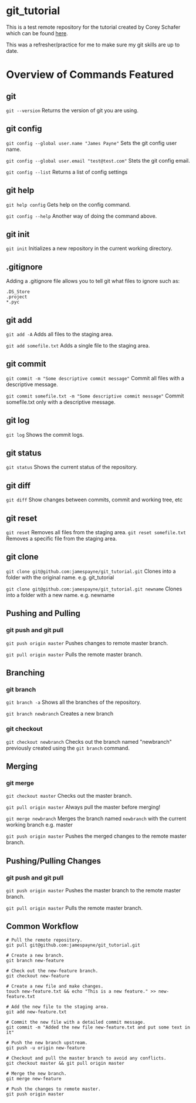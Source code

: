 # git_tutorial

This is a test remote repository for the tutorial created by Corey Schafer which can be found [here](https://www.youtube.com/watch?v=HVsySz-h9r4&t=175s).

This was a refresher/practice for me to make sure my git skills are up to date.

# Overview of Commands Featured

## git

`git --version` Returns the version of git you are using.

## git config

`git config --global user.name "James Payne"` Sets the git config user name.

`git config --global user.email "test@test.com"` Stets the git config email.

`git config --list` Returns a list of config settings

## git help

`git help config` Gets help on the config command.

`git config --help` Another way of doing the command above.

## git init

`git init` Initializes a new repository in the current working directory.

## .gitignore

Adding a .gitignore file allows you to tell git what files to ignore such as:

    .DS_Store
    .project
    *.pyc

## git add

`git add -A` Adds all files to the staging area.

`git add somefile.txt` Adds a single file to the staging area.

## git commit

`git commit -m "Some descriptive commit message"` Commit all files with a descriptive message.

`git commit somefile.txt -m "Some descriptive commit message"` Commit somefile.txt only with a descriptive message.

## git log

`git log` Shows the commit logs.

## git status

`git status` Shows the current status of the repository.

## git diff

`git diff` Show changes between commits, commit and working tree, etc 

## git reset

`git reset` Removes all files from the staging area.
`git reset somefile.txt` Removes a specific file from the staging area.

## git clone

`git clone git@github.com:jamespayne/git_tutorial.git` Clones into a folder with the original name. e.g. git_tutorial

`git clone git@github.com:jamespayne/git_tutorial.git newname` Clones into a folder with a new name. e.g. newname

## Pushing and Pulling

### git push and git pull

`git push origin master` Pushes changes to remote master branch.

`git pull origin master` Pulls the remote master branch.

## Branching

### git branch

`git branch -a` Shows all the branches of the repository.

`git branch newbranch` Creates a new branch

### git checkout

`git checkout newbranch` Checks out the branch named "newbranch" previously created using the `git branch` command.

## Merging

### git merge

`git checkout master` Checks out the master branch.

`git pull origin master` Always pull the master before merging!

`git merge newbranch` Merges the branch named `newbranch` with the current working branch e.g. master

`git push origin master` Pushes the merged changes to the remote master branch.

## Pushing/Pulling Changes

### git push and git pull

`git push origin master` Pushes the master branch to the remote master branch.

`git pull origin master` Pulls the remote master branch.

## Common Workflow

    # Pull the remote repository.
    git pull git@github.com:jamespayne/git_tutorial.git

    # Create a new branch.
    git branch new-feature

    # Check out the new-feature branch.
    git checkout new-feature

    # Create a new file and make changes.
    touch new-feature.txt && echo "This is a new feature." >> new-feature.txt

    # Add the new file to the staging area.
    git add new-feature.txt

    # Commit the new file with a detailed commit message.
    git commit -m "Added the new file new-feature.txt and put some text in it"

    # Push the new branch upstream.
    git push -u origin new-feature

    # Checkout and pull the master branch to avoid any conflicts.
    git checkout master && git pull origin master

    # Merge the new branch.
    git merge new-feature

    # Push the changes to remote master.
    git push origin master
















